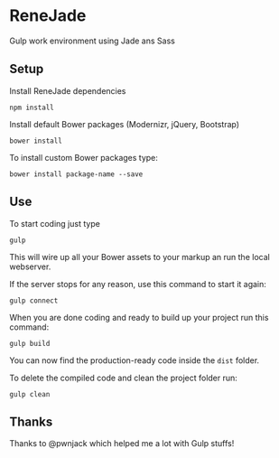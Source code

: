# ReneJade
Gulp work environment using Jade ans Sass

<!-- ## Features
- [Bower](http://bower.io)
Used to install your project's dependencies.

- [Gulp](http://gulpjs.com)
Streaming build system.

- [Less](http://lesscss.org/)
Less CSS pre-processor.

- [Jade](http://jade-lang.com)
Jade markup templating language used as HTML pre-processor.

- [Autoprefixer](https://github.com/postcss/autoprefixer)
Automagically prefix your CSS code for optimal cross-browser consistency.

- [BrowserSync](http://www.browsersync.io)
LiveReload-like server to preview your code changes in the browser on the fly, supporting multi-device page synchronization.

- [Imagemin](https://github.com/imagemin/imagemin)
Image web optimization. -->

## Setup
Install ReneJade dependencies
    
    npm install
    
Install default Bower packages (Modernizr, jQuery, Bootstrap)
    
    bower install  

To install custom Bower packages type:
		
	bower install package-name --save
    
## Use
To start coding just type 

    gulp
    
This will wire up all your Bower assets to your markup an run the local webserver.

If the server stops for any reason, use this command to start it again:

    gulp connect

When you are done coding and ready to build up your project run this command:

    gulp build
    
You can now find the production-ready code inside the `dist` folder.
    
To delete the compiled code and clean the project folder run:

    gulp clean

## Thanks

Thanks to @pwnjack which helped me a lot with Gulp stuffs!
